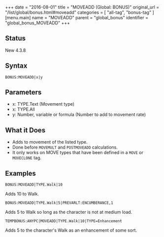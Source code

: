 +++
date = "2016-08-01"
title = "MOVEADD (Global: BONUS)"
original_url = "/list/global/bonus.html#moveadd"
categories = [ "all-tag", "bonus-tag" ]
[menu.main]
    name = "MOVEADD"
    parent = "global_bonus"
    identifier = "global_bonus_MOVEADD"
+++

## Status

New 4.3.8

## Syntax

`BONUS:MOVEADD|x|y`

## Parameters

-   x: TYPE.Text (Movement type)
-   x: TYPE.All
-   y: Number, variable or formula (Number to add to
    movement rate)



What it Does
------------

-   Adds to movement of the listed type.
-   Done before `MOVEMULT` and `POSTMOVEADD` calculations.
-   It only works on MOVE types that have been defined in a `MOVE` or
    `MOVECLONE` tag.

Examples
--------

`BONUS:MOVEADD|TYPE.Walk|10`

Adds 10 to Walk.

`BONUS:MOVEADD|TYPE.Walk|5|PREVARLT:ENCUMBERANCE,1`

Adds 5 to Walk so long as the character is not at medium load.

`TEMPBONUS:ANYPC|MOVEADD|TYPE.Walk|10|TYPE=Enhancement`

Adds 5 to the character's Walk as an enhancement of some sort.

